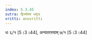 ```yaml
---
index: 5.3.45
sutra: द्वित्र्योश्च धमुञ्
vritti: anuvritti
---
```


 धः ६/१ [5।3।44],  अन्यतरस्याम् ७/१ [5।3।44]